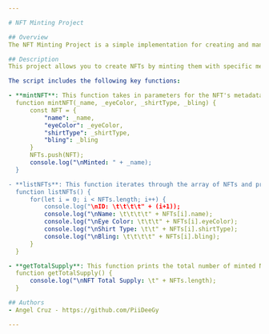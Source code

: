```yaml
---

# NFT Minting Project

## Overview
The NFT Minting Project is a simple implementation for creating and managing NFTs (Non-Fungible Tokens) using JavaScript. This project demonstrates the basic functionality of minting NFTs, listing their metadata, and retrieving the total supply of minted NFTs.

## Description
This project allows you to create NFTs by minting them with specific metadata, store these NFTs in an array, and display their details. The key functions include minting new NFTs, listing all NFTs with their metadata, and getting the total supply of NFTs.

The script includes the following key functions:

- **mintNFT**: This function takes in parameters for the NFT's metadata (name, eye color, shirt type, bling) and creates an NFT object. The object is then stored in an array.
  function mintNFT(_name, _eyeColor, _shirtType, _bling) {
      const NFT = {
          "name": _name,
          "eyeColor": _eyeColor,
          "shirtType": _shirtType,
          "bling": _bling
      }
      NFTs.push(NFT);
      console.log("\nMinted: " + _name);
  }

- **listNFTs**: This function iterates through the array of NFTs and prints their metadata to the console.
  function listNFTs() {
      for(let i = 0; i < NFTs.length; i++) {
          console.log("\nID: \t\t\t\t" + (i+1));
          console.log("\nName: \t\t\t\t" + NFTs[i].name);
          console.log("\nEye Color: \t\t\t" + NFTs[i].eyeColor);
          console.log("\nShirt Type: \t\t" + NFTs[i].shirtType);
          console.log("\nBling: \t\t\t\t" + NFTs[i].bling);
      }
  }

- **getTotalSupply**: This function prints the total number of minted NFTs.
  function getTotalSupply() {
      console.log("\nNFT Total Supply: \t" + NFTs.length);
  }

## Authors
- Angel Cruz - https://github.com/PiiDeeGy

---
```

